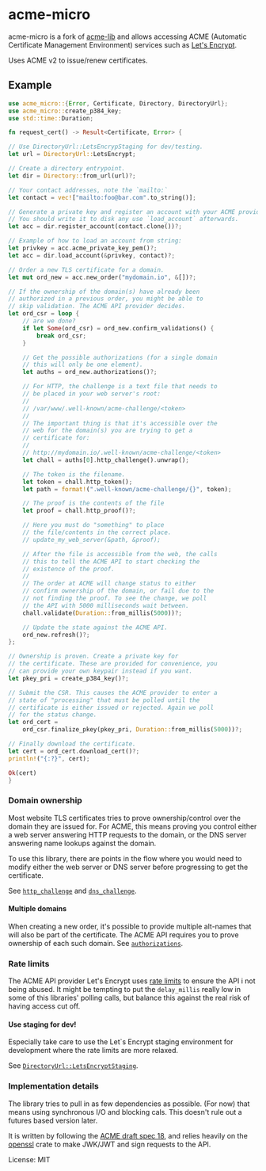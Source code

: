 # acme-micro

acme-micro is a fork of [acme-lib](https://github.com/algesten/acme-lib) and
allows accessing ACME (Automatic Certificate Management Environment) services
such as [Let's Encrypt](https://letsencrypt.org/).

Uses ACME v2 to issue/renew certificates.

## Example

```rust
use acme_micro::{Error, Certificate, Directory, DirectoryUrl};
use acme_micro::create_p384_key;
use std::time::Duration;

fn request_cert() -> Result<Certificate, Error> {

// Use DirectoryUrl::LetsEncrypStaging for dev/testing.
let url = DirectoryUrl::LetsEncrypt;

// Create a directory entrypoint.
let dir = Directory::from_url(url)?;

// Your contact addresses, note the `mailto:`
let contact = vec!["mailto:foo@bar.com".to_string()];

// Generate a private key and register an account with your ACME provider.
// You should write it to disk any use `load_account` afterwards.
let acc = dir.register_account(contact.clone())?;

// Example of how to load an account from string:
let privkey = acc.acme_private_key_pem()?;
let acc = dir.load_account(&privkey, contact)?;

// Order a new TLS certificate for a domain.
let mut ord_new = acc.new_order("mydomain.io", &[])?;

// If the ownership of the domain(s) have already been
// authorized in a previous order, you might be able to
// skip validation. The ACME API provider decides.
let ord_csr = loop {
    // are we done?
    if let Some(ord_csr) = ord_new.confirm_validations() {
        break ord_csr;
    }

    // Get the possible authorizations (for a single domain
    // this will only be one element).
    let auths = ord_new.authorizations()?;

    // For HTTP, the challenge is a text file that needs to
    // be placed in your web server's root:
    //
    // /var/www/.well-known/acme-challenge/<token>
    //
    // The important thing is that it's accessible over the
    // web for the domain(s) you are trying to get a
    // certificate for:
    //
    // http://mydomain.io/.well-known/acme-challenge/<token>
    let chall = auths[0].http_challenge().unwrap();

    // The token is the filename.
    let token = chall.http_token();
    let path = format!(".well-known/acme-challenge/{}", token);

    // The proof is the contents of the file
    let proof = chall.http_proof()?;

    // Here you must do "something" to place
    // the file/contents in the correct place.
    // update_my_web_server(&path, &proof);

    // After the file is accessible from the web, the calls
    // this to tell the ACME API to start checking the
    // existence of the proof.
    //
    // The order at ACME will change status to either
    // confirm ownership of the domain, or fail due to the
    // not finding the proof. To see the change, we poll
    // the API with 5000 milliseconds wait between.
    chall.validate(Duration::from_millis(5000))?;

    // Update the state against the ACME API.
    ord_new.refresh()?;
};

// Ownership is proven. Create a private key for
// the certificate. These are provided for convenience, you
// can provide your own keypair instead if you want.
let pkey_pri = create_p384_key()?;

// Submit the CSR. This causes the ACME provider to enter a
// state of "processing" that must be polled until the
// certificate is either issued or rejected. Again we poll
// for the status change.
let ord_cert =
    ord_csr.finalize_pkey(pkey_pri, Duration::from_millis(5000))?;

// Finally download the certificate.
let cert = ord_cert.download_cert()?;
println!("{:?}", cert);

Ok(cert)
}
```

### Domain ownership

Most website TLS certificates tries to prove ownership/control over the domain they
are issued for. For ACME, this means proving you control either a web server answering
HTTP requests to the domain, or the DNS server answering name lookups against the domain.

To use this library, there are points in the flow where you would need to modify either
the web server or DNS server before progressing to get the certificate.

See [`http_challenge`] and [`dns_challenge`].

#### Multiple domains

When creating a new order, it's possible to provide multiple alt-names that will also
be part of the certificate. The ACME API requires you to prove ownership of each such
domain. See [`authorizations`].

[`http_challenge`]: order/struct.Auth.html#method.http_challenge
[`dns_challenge`]: order/struct.Auth.html#method.dns_challenge
[`authorizations`]: order/struct.NewOrder.html#method.authorizations

### Rate limits

The ACME API provider Let's Encrypt uses [rate limits] to ensure the API i not being
abused. It might be tempting to put the `delay_millis` really low in some of this
libraries' polling calls, but balance this against the real risk of having access
cut off.

[rate limits]: https://letsencrypt.org/docs/rate-limits/

#### Use staging for dev!

Especially take care to use the Let`s Encrypt staging environment for development
where the rate limits are more relaxed.

See [`DirectoryUrl::LetsEncryptStaging`].

[`DirectoryUrl::LetsEncryptStaging`]: enum.DirectoryUrl.html#variant.LetsEncryptStaging

### Implementation details

The library tries to pull in as few dependencies as possible. (For now) that means using
synchronous I/O and blocking cals. This doesn't rule out a futures based version later.

It is written by following the
[ACME draft spec 18](https://tools.ietf.org/html/draft-ietf-acme-acme-18), and relies
heavily on the [openssl](https://docs.rs/openssl/) crate to make JWK/JWT and sign requests
to the API.


License: MIT
